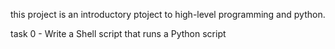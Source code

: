 this project is an introductory ptoject to high-level programming and python.

task 0 - Write a Shell script that runs a Python script
